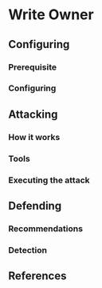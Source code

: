# Write Owner

## Configuring

### Prerequisite



### Configuring



## Attacking

### How it works



### Tools



### Executing the attack



## Defending

### Recommendations



### Detection



## References

